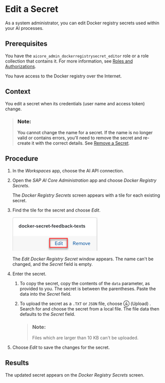 <!-- loio873d7c6a1fe8429592b2b2efe74227b2 -->

<link rel="stylesheet" type="text/css" href="css/sap-icons.css"/>

# Edit a Secret

As a system administrator, you can edit Docker registry secrets used within your AI processes.



<a name="loio873d7c6a1fe8429592b2b2efe74227b2__prereq_jxh_cq2_rob"/>

## Prerequisites

You have the `aicore_admin_dockerregistrysecret_editor` role or a role collection that contains it. For more information, see [Roles and Authorizations](roles-and-authorizations-4ef8499.md).

You have access to the Docker registry over the Internet.



<a name="loio873d7c6a1fe8429592b2b2efe74227b2__context_kcb_pxq_ysb"/>

## Context

You edit a secret when its credentials \(user name and access token\) change.

> ### Note:  
> You cannot change the name for a secret. If the name is no longer valid or contains errors, you'll need to remove the secret and re-create it with the correct details. See [Remove a Secret](remove-a-secret-5161312.md).



<a name="loio873d7c6a1fe8429592b2b2efe74227b2__steps_pwc_fmq_yes"/>

## Procedure

1.  In the *Workspaces* app, choose the AI API connection.

2.  Open the *SAP AI Core Administration* app and choose *Docker Registry Secrets*.

    The *Docker Registry Secrets* screen appears with a tile for each existing secret.

3.  Find the tile for the secret and choose *Edit*.

    ![Docker registry secret tile with Edit option highlighted.](images/Image_AIL_edit_docker_ade876f.png)

    The *Edit Docker Registry Secret* window appears. The name can't be changed, and the *Secret* field is empty.

4.  Enter the secret.

    1.  To copy the secret, copy the contents of the `data` parameter, as provided to you. The secret is between the parentheses. Paste the data into the *Secret* field.

    2.  To upload the secret as a `.TXT` or `JSON` file, choose <span class="SAP-icons"></span> \(Upload\) . Search for and choose the secret from a local file. The file data then defaults to the *Secret* field.

        > ### Note:  
        > Files which are larger than 10 KB can't be uploaded.


5.  Choose *Edit* to save the changes for the secret.




<a name="loio873d7c6a1fe8429592b2b2efe74227b2__result_upp_yr4_xsb"/>

## Results

The updated secret appears on the *Docker Registry Secrets* screen.

